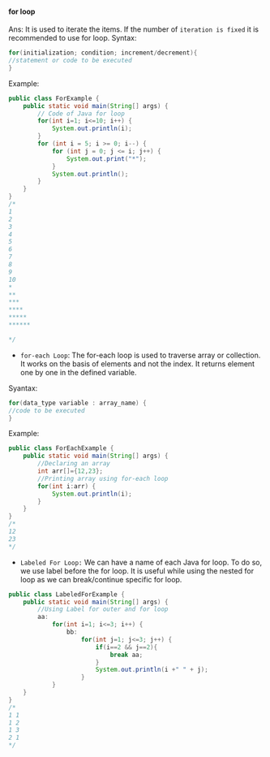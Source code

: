 #### for loop

Ans: It is used to iterate the items. If the number of `iteration is fixed` it is recommended to use for loop.
Syntax:

```java
for(initialization; condition; increment/decrement){
//statement or code to be executed
}
```

Example:

```java
public class ForExample {
    public static void main(String[] args) {
        // Code of Java for loop
        for(int i=1; i<=10; i++) {
            System.out.println(i);
        }
        for (int i = 5; i >= 0; i--) {
            for (int j = 0; j <= i; j++) {
                System.out.print("*");
            }
            System.out.println();
        }
    }
}
/*
1
2
3
4
5
6
7
8
9
10
*
**
***
****
*****
******

*/
```

- `for-each Loop`: The for-each loop is used to traverse array or collection. It works on the basis of elements and not the index. It returns element one by one in the defined variable.

Syantax:

```java
for(data_type variable : array_name) {
//code to be executed
}
```

Example:

```java
public class ForEachExample {
    public static void main(String[] args) {
        //Declaring an array
        int arr[]={12,23};
        //Printing array using for-each loop
        for(int i:arr) {
            System.out.println(i);
        }
    }
}
/*
12
23
*/
```

- `Labeled For Loop:` We can have a name of each Java for loop. To do so, we use label before the for loop. It is useful while using the nested for loop as we can break/continue specific for loop.

```java
public class LabeledForExample {
    public static void main(String[] args) {
        //Using Label for outer and for loop
        aa:
            for(int i=1; i<=3; i++) {
                bb:
                    for(int j=1; j<=3; j++) {
                        if(i==2 && j==2){
                            break aa;
                        }
                        System.out.println(i +" " + j);
                    }
            }
    }
}
/*
1 1
1 2
1 3
2 1
*/
```
